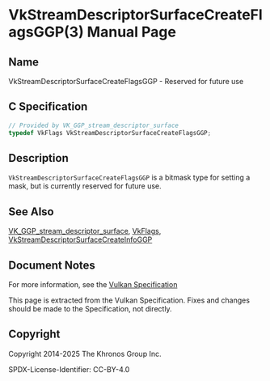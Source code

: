 # VkStreamDescriptorSurfaceCreateFlagsGGP(3) Manual Page

## Name

VkStreamDescriptorSurfaceCreateFlagsGGP - Reserved for future use



## [](#_c_specification)C Specification

```c++
// Provided by VK_GGP_stream_descriptor_surface
typedef VkFlags VkStreamDescriptorSurfaceCreateFlagsGGP;
```

## [](#_description)Description

`VkStreamDescriptorSurfaceCreateFlagsGGP` is a bitmask type for setting a mask, but is currently reserved for future use.

## [](#_see_also)See Also

[VK\_GGP\_stream\_descriptor\_surface](https://registry.khronos.org/vulkan/specs/latest/man/html/VK_GGP_stream_descriptor_surface.html), [VkFlags](https://registry.khronos.org/vulkan/specs/latest/man/html/VkFlags.html), [VkStreamDescriptorSurfaceCreateInfoGGP](https://registry.khronos.org/vulkan/specs/latest/man/html/VkStreamDescriptorSurfaceCreateInfoGGP.html)

## [](#_document_notes)Document Notes

For more information, see the [Vulkan Specification](https://registry.khronos.org/vulkan/specs/latest/html/vkspec.html#VkStreamDescriptorSurfaceCreateFlagsGGP)

This page is extracted from the Vulkan Specification. Fixes and changes should be made to the Specification, not directly.

## [](#_copyright)Copyright

Copyright 2014-2025 The Khronos Group Inc.

SPDX-License-Identifier: CC-BY-4.0
